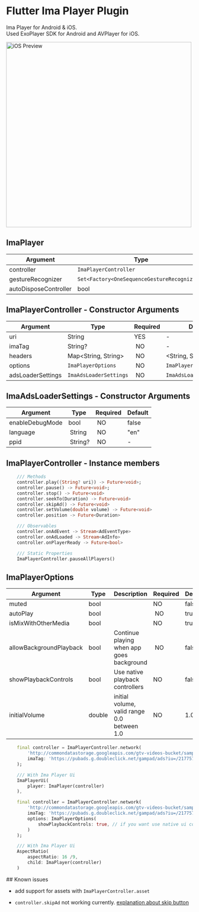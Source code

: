 <!--
This README describes the package. If you publish this package to pub.dev,
this README's contents appear on the landing page for your package.

For information about how to write a good package README, see the guide for
[writing package pages](https://dart.dev/guides/libraries/writing-package-pages).

For general information about developing packages, see the Dart guide for
[creating packages](https://dart.dev/guides/libraries/create-library-packages)
and the Flutter guide for
[developing packages and plugins](https://flutter.dev/developing-packages).
-->


# Flutter Ima Player Plugin
Ima Player for Android & iOS. <br/>
Used ExoPlayer SDK for Android and AVPlayer for iOS.

 <img src="https://github.com/GeceGibi/ima_player/blob/main/preview.gif?raw=true" alt="iOS Preview" height="500px">

## ImaPlayer
| Argument                        | Type                                              | Required | Default |
| ------------------------------- |-------------------------------------------------  | -------- | ------- |
| controller                      | `ImaPlayerController`                             | YES      | -       |
| gestureRecognizer               | `Set<Factory<OneSequenceGestureRecognizer>>`      | NO       | -       |
| autoDisposeController           | bool                                              | NO       | false   |


## ImaPlayerController - Constructor Arguments
| Argument                        | Type                                              | Required | Default                   |
| ------------------------------- |-------------------------------------------------  | -------- | ------------------------- |
| uri                             | String                                            | YES      | -                         |
| imaTag                          | String?                                           | NO       | -                         |
| headers                         | Map<String, String>                               | NO       | <String, String>{}        |
| options                         | `ImaPlayerOptions`                                | NO       | `ImaPlayerOptions()`      |
| adsLoaderSettings               | `ImaAdsLoaderSettings`                            | NO       | `ImaAdsLoaderSettings()`  |


## ImaAdsLoaderSettings - Constructor Arguments
| Argument                        | Type                                              | Required | Default               |
| ------------------------------- |-------------------------------------------------  | -------- | --------------------- |
| enableDebugMode                 | bool                                              | NO       | false                 |
| language                        | String                                            | NO       | "en"
| ppid                            | String?                                           | NO       | -
 

## ImaPlayerController - Instance members
```dart
    /// Methods
    controller.play({String? uri}) -> Future<void>;
    controller.pause() -> Future<void>;
    controller.stop() -> Future<void>
    controller.seekTo(Duration) -> Future<void>
    controller.skipAd() -> Future<void>
    controller.setVolume(double volume) -> Future<void>
    controller.position -> Future<Duration>

    /// Observables
    controller.onAdEvent -> Stream<AdEventType>
    controller.onAdLoaded -> Stream<AdInfo>
    controller.onPlayerReady -> Future<bool>

    /// Static Properties
    ImaPlayerController.pauseAllPlayers()
```

## ImaPlayerOptions
| Argument                        | Type  | Description                                 | Required | Default   |
| ------------------------------- |------ | ------------------------------------------- | -------- | --------- |
| muted                           | bool  |                                             | NO       | false     |
| autoPlay                        | bool  |                                             | NO       | true      |
| isMixWithOtherMedia             | bool  |                                             | NO       | true      |
| allowBackgroundPlayback         | bool  | Continue playing when app goes background   | NO       | false     |
| showPlaybackControls            | bool  | Use native playback controllers             | NO       | false     |
| initialVolume                   | double| initial volume, valid range 0.0 between 1.0 | NO       | 1.0       |


```dart
    final controller = ImaPlayerController.network(
        'http://commondatastorage.googleapis.com/gtv-videos-bucket/sample/WeAreGoingOnBullrun.mp4',
        imaTag: 'https://pubads.g.doubleclick.net/gampad/ads?iu=/21775744923/external/single_ad_samples&sz=640x480&cust_params=sample_ct%3Dlinear&ciu_szs=300x250%2C728x90&gdfp_req=1&output=vast&unviewed_position_start=1&env=vp&impl=s&correlator=',
    );

    /// With Ima Player Ui
    ImaPlayerUi(
        player: ImaPlayer(controller)
    ),
```


```dart
    final controller = ImaPlayerController.network(
        'http://commondatastorage.googleapis.com/gtv-videos-bucket/sample/WeAreGoingOnBullrun.mp4',
        imaTag: 'https://pubads.g.doubleclick.net/gampad/ads?iu=/21775744923/external/single_ad_samples&sz=640x480&cust_params=sample_ct%3Dlinear&ciu_szs=300x250%2C728x90&gdfp_req=1&output=vast&unviewed_position_start=1&env=vp&impl=s&correlator=',
        options: ImaPlayerOptions(
            showPlaybackControls: true, // if you want use native ui controls
        )
    );

    /// With Ima Player Ui
    AspectRatio(
        aspectRatio: 16 /9,
        child: ImaPlayer(controller)
    )
```


## Known issues
* add support for assets with `ImaPlayerController.asset` 


* `controller.skipAd` not working currently.
[explanation about skip button](https://developers.google.com/interactive-media-ads/docs/sdks/android/client-side/api/reference/com/google/ads/interactivemedia/v3/api/AdsManager.html#skip())